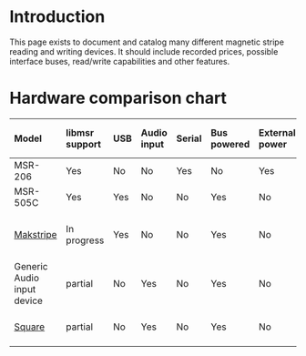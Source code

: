# Introduction #

This page exists to document and catalog many different magnetic stripe reading and writing devices. It should include recorded prices, possible interface buses, read/write capabilities and other features.

# Hardware comparison chart #

|Model| libmsr support | USB | Audio input | Serial | Bus powered | External power | ISO read| ISO write| Raw read | Raw write | Hi-co write | Lo-co write | Track 1 | Track 2| Track 3| LED lights | Driver required | Specification | Price | Misc notes |
|:----|:---------------|:----|:------------|:-------|:------------|:---------------|:--------|:---------|:---------|:----------|:------------|:------------|:--------|:-------|:-------|:-----------|:----------------|:--------------|:------|:-----------|
|MSR-206| Yes            | No  | No          | Yes    | No          | Yes            | Yes     | Yes      | Yes      | Yes       | Yes         | Yes         | Yes     | Yes    | Yes    | Yes        | No              | <a href='http://libmsr.googlecode.com/files/MSR206%20Programmer&#39;s%20Manual.pdf'>Yes</a> | $400 - 600USD | The gold standard |
|MSR-505C| Yes            | Yes | No          | No     | Yes         | No             | Yes     | Yes      | Yes      | Yes       | Yes         | Yes         | Yes     | Yes    | Yes    | Yes        | Unknown         | <a href='http://libmsr.googlecode.com/files/MSR505C%20Programmer&#39;s%20Manual.pdf'>Yes</a>  | Unknown | Unconfirmed |
|<a href='http://www.makinterface.de/index_e.php3?frompage=/makstusbe.php3'>Makstripe</a>| In progress    | Yes | No          | No     | Yes         | No             | Yes     | Yes      | Yes      | Yes       | No          | Yes         | Yes     | Yes    | Yes    | No         | Yes: CP210x USB to Serial | <a href='http://code.google.com/p/libmsr/wiki/MAKStripeSpecification'>in progress</a>| ~275 Euro | USB version |
|Generic Audio input device | partial        | No  | Yes         | No     | Yes         | No             | Yes     | No       | Yes      | No        | No          | No          | Yes     | Yes    | Yes    | No         | No              | No            | $0.50 | Simple custom circuit required |
|<a href='https://squareup.com/'>Square</a> | partial        | No  | Yes         | No     | Yes         | No             | Yes     | No       | Yes      | No        | No          | No          | Yes     | Yes    | Yes    | No         | No              | No            | Unknown | Private hardware beta |